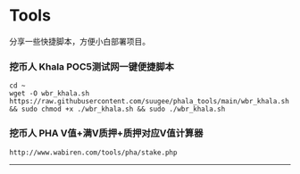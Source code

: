 # Tools
分享一些快捷脚本，方便小白部署项目。


### 挖币人 Khala POC5测试网一键便捷脚本

```
cd ~
wget -O wbr_khala.sh https://raw.githubusercontent.com/suugee/phala_tools/main/wbr_khala.sh && sudo chmod +x ./wbr_khala.sh && sudo ./wbr_khala.sh
```
### 挖币人 PHA V值+满V质押+质押对应V值计算器
```
http://www.wabiren.com/tools/pha/stake.php
```
--------------------------------------------------------------------

